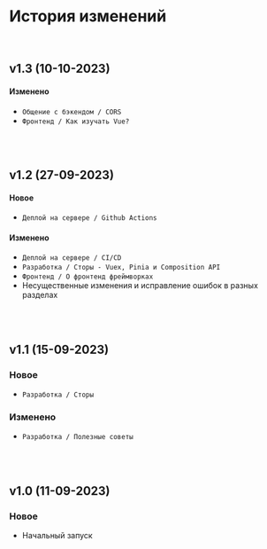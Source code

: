 # История изменений

<br />

## v1.3 (10-10-2023)

<!-- #### Новое -->

<!-- - `Деплой на сервере / Github Actions` -->

#### Изменено

- `Общение с бэкендом / CORS`
- `Фронтенд / Как изучать Vue?`

<!-- --- -->

<br />
<br />

## v1.2 (27-09-2023)

#### Новое

- `Деплой на сервере / Github Actions`

#### Изменено

- `Деплой на сервере / CI/CD`
- `Разработка / Сторы - Vuex, Pinia и Composition API`
- `Фронтенд / О фронтенд фреймворках`
- Несущественные изменения и исправление ошибок в разных разделах

<!-- --- -->

<br />
<br />

## v1.1 (15-09-2023)

### Новое

- `Разработка / Сторы`

### Изменено

- `Разработка / Полезные советы`

<!-- --- -->

<br />
<br />

## v1.0 (11-09-2023)

### Новое

- Начальный запуск
